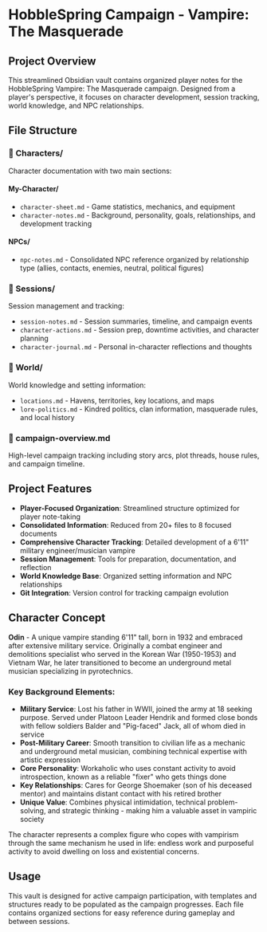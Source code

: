 # HobbleSpring Campaign - Vampire: The Masquerade

## Project Overview

This streamlined Obsidian vault contains organized player notes for the HobbleSpring Vampire: The Masquerade campaign. Designed from a player's perspective, it focuses on character development, session tracking, world knowledge, and NPC relationships.

## File Structure

### 📁 Characters/
Character documentation with two main sections:

#### My-Character/
- `character-sheet.md` - Game statistics, mechanics, and equipment
- `character-notes.md` - Background, personality, goals, relationships, and development tracking

#### NPCs/
- `npc-notes.md` - Consolidated NPC reference organized by relationship type (allies, contacts, enemies, neutral, political figures)

### 📁 Sessions/
Session management and tracking:
- `session-notes.md` - Session summaries, timeline, and campaign events
- `character-actions.md` - Session prep, downtime activities, and character planning
- `character-journal.md` - Personal in-character reflections and thoughts

### 📁 World/
World knowledge and setting information:
- `locations.md` - Havens, territories, key locations, and maps
- `lore-politics.md` - Kindred politics, clan information, masquerade rules, and local history

### 📄 campaign-overview.md
High-level campaign tracking including story arcs, plot threads, house rules, and campaign timeline.

## Project Features

- **Player-Focused Organization**: Streamlined structure optimized for player note-taking
- **Consolidated Information**: Reduced from 20+ files to 8 focused documents
- **Comprehensive Character Tracking**: Detailed development of a 6'11" military engineer/musician vampire
- **Session Management**: Tools for preparation, documentation, and reflection
- **World Knowledge Base**: Organized setting information and NPC relationships
- **Git Integration**: Version control for tracking campaign evolution

## Character Concept

**Odin** - A unique vampire standing 6'11" tall, born in 1932 and embraced after extensive military service. Originally a combat engineer and demolitions specialist who served in the Korean War (1950-1953) and Vietnam War, he later transitioned to become an underground metal musician specializing in pyrotechnics.

### Key Background Elements:
- **Military Service**: Lost his father in WWII, joined the army at 18 seeking purpose. Served under Platoon Leader Hendrik and formed close bonds with fellow soldiers Balder and "Pig-faced" Jack, all of whom died in service
- **Post-Military Career**: Smooth transition to civilian life as a mechanic and underground metal musician, combining technical expertise with artistic expression
- **Core Personality**: Workaholic who uses constant activity to avoid introspection, known as a reliable "fixer" who gets things done
- **Key Relationships**: Cares for George Shoemaker (son of his deceased mentor) and maintains distant contact with his retired brother
- **Unique Value**: Combines physical intimidation, technical problem-solving, and strategic thinking - making him a valuable asset in vampiric society

The character represents a complex figure who copes with vampirism through the same mechanism he used in life: endless work and purposeful activity to avoid dwelling on loss and existential concerns.

## Usage

This vault is designed for active campaign participation, with templates and structures ready to be populated as the campaign progresses. Each file contains organized sections for easy reference during gameplay and between sessions.
